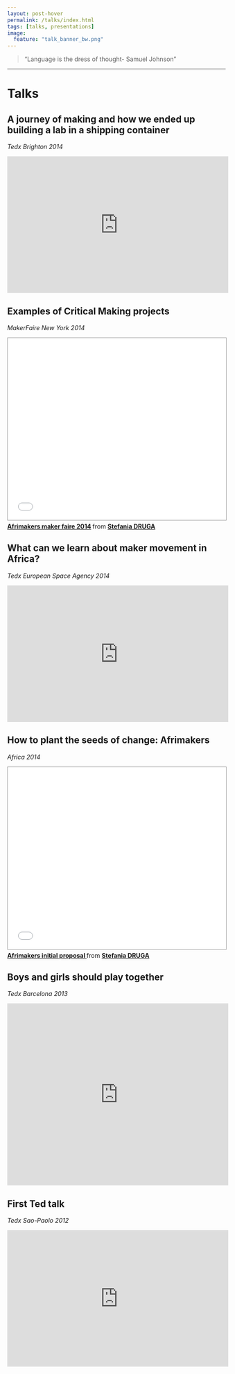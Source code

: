 ```yaml
---
layout: post-hover
permalink: /talks/index.html
tags: [talks, presentations]
image:
  feature: "talk_banner_bw.png"
---
```


 > “Language is the dress of thought- Samuel Johnson”

---

# Talks


## A journey of making and how we ended up building a lab in a shipping container
*Tedx Brighton 2014*

<iframe width="510" height="315" src="https://www.youtube.com/embed/4jmKip9pCHY" frameborder="0" allowfullscreen></iframe>

## Examples of Critical Making projects
*MakerFaire New York 2014*
<iframe src="//www.slideshare.net/slideshow/embed_code/34826135" width="510" height="420" frameborder="0" marginwidth="0" marginheight="0" scrolling="no" style="border:1px solid #999; border-width:1px; margin-bottom:5px; max-width: 100%;" allowfullscreen> </iframe> <div style="margin-bottom:5px"> <strong> <a href="//www.slideshare.net/drugastefania/afrimakers-maker-faire-2014" title="Afrimakers maker faire 2014" target="/blank">Afrimakers maker faire 2014</a> </strong> from <strong><a href="//www.slideshare.net/drugastefania" target="/blank">Stefania DRUGA</a></strong> </div>


## What can we learn about maker movement in Africa?
*Tedx European Space Agency 2014*

<iframe width="510" height="315" src="https://www.youtube.com/embed/-55ptDu6OkA" frameborder="0" allowfullscreen></iframe>


## How to plant the seeds of change: Afrimakers
*Africa 2014*

<iframe src="//www.slideshare.net/slideshow/embed_code/29330918" width="510" height="420" frameborder="0" marginwidth="0" marginheight="0" scrolling="no" style="border:1px solid #999; border-width:1px; margin-bottom:5px; max-width: 100%;" allowfullscreen> </iframe> <div style="margin-bottom:5px"> <strong> <a href="//www.slideshare.net/drugastefania/afrimakers-implementation-plan" title="Afrimakers proposal" target="/blank">Afrimakers initial proposal </a> </strong> from <strong><a href="//www.slideshare.net/drugastefania" target="/blank">Stefania DRUGA</a></strong> </div>


## Boys and girls should play together
*Tedx Barcelona 2013*

<iframe width="510" height="420" src="https://www.youtube.com/embed/frKHV3iTdpI" frameborder="0" allowfullscreen></iframe>


## First Ted talk
*Tedx Sao-Paolo 2012*

<iframe width="510" height="315" src="https://www.youtube.com/embed/hXRIoU2PWQM" frameborder="0" allowfullscreen></iframe>
